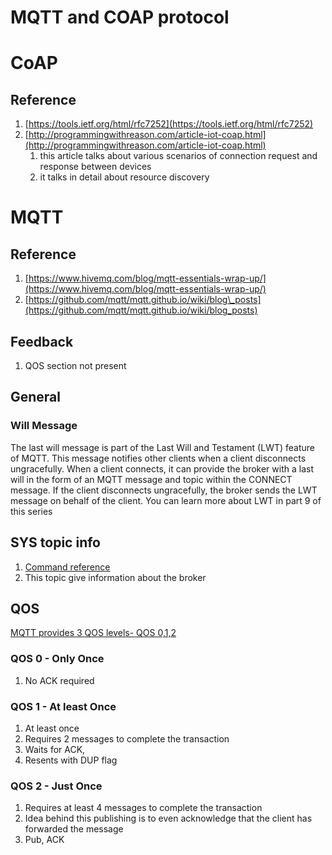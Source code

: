 # MQTT and COAP protocol

# CoAP

## Reference

1.  [](https://tools.ietf.org/html/rfc7252)[https://tools.ietf.org/html/rfc7252](https://tools.ietf.org/html/rfc7252)
2.  [](http://programmingwithreason.com/article-iot-coap.html)[http://programmingwithreason.com/article-iot-coap.html](http://programmingwithreason.com/article-iot-coap.html)
    1.  this article talks about various scenarios of connection request and response between devices
    2.  it talks in detail about resource discovery

# MQTT

## Reference

1.  [](https://www.hivemq.com/blog/mqtt-essentials-wrap-up/)[https://www.hivemq.com/blog/mqtt-essentials-wrap-up/](https://www.hivemq.com/blog/mqtt-essentials-wrap-up/)
2.  [](https://github.com/mqtt/mqtt.github.io/wiki/blog_posts)[https://github.com/mqtt/mqtt.github.io/wiki/blog\_posts](https://github.com/mqtt/mqtt.github.io/wiki/blog_posts)

## Feedback

1.  QOS section not present

## General

### Will Message

The last will message is part of the Last Will and Testament (LWT) feature of MQTT. This message notifies other clients when a client disconnects ungracefully. When a client connects, it can provide the broker with a last will in the form of an MQTT message and topic within the CONNECT message. If the client disconnects ungracefully, the broker sends the LWT message on behalf of the client. You can learn more about LWT in part 9 of this series

## SYS topic info

1. [Command reference](https://github.com/mqtt/mqtt.github.io/wiki/SYS-Topics)
2. This topic give information about the broker

## QOS

[MQTT provides 3 QOS levels- QOS 0,1,2](http://www.steves-internet-guide.com/understanding-mqtt-qos-levels-part-1/)

### QOS 0 - Only Once

1. No ACK required

### QOS 1 - At least Once

1.  At least once
2.  Requires 2 messages to complete the transaction
3.  Waits for ACK,
4.  Resents with DUP flag

### QOS 2 - Just Once

1. Requires at least 4 messages to complete the transaction
2. Idea behind this publishing is to even acknowledge that the client has forwarded the message
3. Pub, ACK